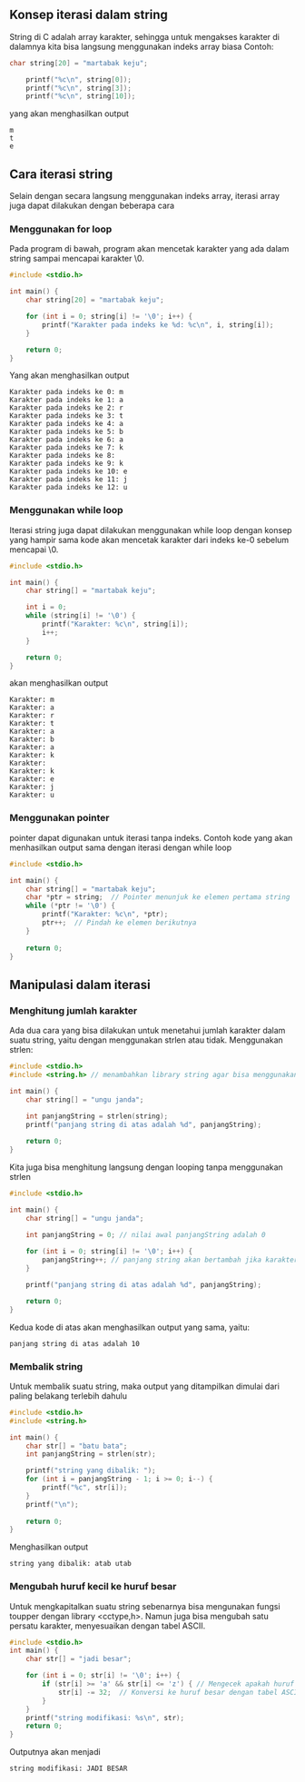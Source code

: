 ## Konsep iterasi dalam string
String di C adalah array karakter, sehingga untuk mengakses karakter di dalamnya kita bisa langsung menggunakan indeks array biasa
Contoh:
```c
char string[20] = "martabak keju";

    printf("%c\n", string[0]);
    printf("%c\n", string[3]);
    printf("%c\n", string[10]);
```
yang akan menghasilkan output
```plaintext
m
t
e
```


## Cara iterasi string
Selain dengan secara langsung menggunakan indeks array, iterasi array juga dapat dilakukan dengan beberapa cara
### Menggunakan for loop
Pada program di bawah, program akan mencetak karakter yang ada dalam string sampai mencapai karakter \0.
```c
#include <stdio.h>

int main() {
    char string[20] = "martabak keju";

    for (int i = 0; string[i] != '\0'; i++) {
        printf("Karakter pada indeks ke %d: %c\n", i, string[i]);
    }

    return 0;
}
```
Yang akan menghasilkan output
```plaintext
Karakter pada indeks ke 0: m
Karakter pada indeks ke 1: a
Karakter pada indeks ke 2: r
Karakter pada indeks ke 3: t
Karakter pada indeks ke 4: a
Karakter pada indeks ke 5: b
Karakter pada indeks ke 6: a
Karakter pada indeks ke 7: k
Karakter pada indeks ke 8:
Karakter pada indeks ke 9: k
Karakter pada indeks ke 10: e
Karakter pada indeks ke 11: j
Karakter pada indeks ke 12: u
```
### Menggunakan while loop
Iterasi string juga dapat dilakukan menggunakan while loop dengan konsep yang hampir sama
kode akan mencetak karakter dari indeks ke-0 sebelum mencapai \0.
```c
#include <stdio.h>

int main() {
    char string[] = "martabak keju";

    int i = 0;
    while (string[i] != '\0') {
        printf("Karakter: %c\n", string[i]);
        i++;
    }

    return 0;
}
```
akan menghasilkan output
```plaintext
Karakter: m
Karakter: a
Karakter: r
Karakter: t
Karakter: a
Karakter: b
Karakter: a
Karakter: k
Karakter:
Karakter: k
Karakter: e
Karakter: j
Karakter: u
```
### Menggunakan pointer
pointer dapat digunakan untuk iterasi tanpa indeks. Contoh kode yang akan menhasilkan output sama dengan iterasi dengan while loop
```c
#include <stdio.h>

int main() {
    char string[] = "martabak keju";
    char *ptr = string;  // Pointer menunjuk ke elemen pertama string
    while (*ptr != '\0') {
        printf("Karakter: %c\n", *ptr);
        ptr++;  // Pindah ke elemen berikutnya
    }
    
    return 0;
}
```

## Manipulasi dalam iterasi
### Menghitung jumlah karakter
Ada dua cara yang bisa dilakukan untuk menetahui jumlah karakter dalam suatu string, yaitu dengan menggunakan strlen atau tidak. 
Menggunakan strlen:
```c
#include <stdio.h>
#include <string.h> // menambahkan library string agar bisa menggunakan fungsi strlen

int main() {
    char string[] = "ungu janda";
    
    int panjangString = strlen(string);
    printf("panjang string di atas adalah %d", panjangString);

    return 0;
}
```
Kita juga bisa menghitung langsung dengan looping tanpa menggunakan strlen
```c
#include <stdio.h>

int main() {
    char string[] = "ungu janda";
    
    int panjangString = 0; // nilai awal panjangString adalah 0

    for (int i = 0; string[i] != '\0'; i++) {
        panjangString++; // panjang string akan bertambah jika karakter belum habis atau tidak sama dengan \0
    }

    printf("panjang string di atas adalah %d", panjangString);

    return 0;
}
```
Kedua kode di atas akan menghasilkan output yang sama, yaitu:
```plaintext
panjang string di atas adalah 10
```
### Membalik string
Untuk membalik suatu string, maka output yang ditampilkan dimulai dari paling belakang terlebih dahulu
```c
#include <stdio.h>
#include <string.h>

int main() {
    char str[] = "batu bata";
    int panjangString = strlen(str);

    printf("string yang dibalik: ");
    for (int i = panjangString - 1; i >= 0; i--) {
        printf("%c", str[i]);
    }
    printf("\n");
    
    return 0;
}
```
Menghasilkan output
```plaintext
string yang dibalik: atab utab
```
### Mengubah huruf kecil ke huruf besar
Untuk mengkapitalkan suatu string sebenarnya bisa mengunakan fungsi toupper dengan library <cctype,h>. Namun juga bisa mengubah satu persatu karakter, menyesuaikan dengan tabel ASCII.
```c
#include <stdio.h>
int main() {
    char str[] = "jadi besar";

    for (int i = 0; str[i] != '\0'; i++) {
        if (str[i] >= 'a' && str[i] <= 'z') { // Mengecek apakah huruf kecil
            str[i] -= 32;  // Konversi ke huruf besar dengan tabel ASCII
        }
    }
    printf("string modifikasi: %s\n", str);
    return 0;
}
```
Outputnya akan menjadi
```plaintext
string modifikasi: JADI BESAR
```
